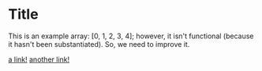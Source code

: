 # Title

This is an example array: [0, 1, 2, 3, 4]; however, it isn't functional (because it hasn't been substantiated). So, we  need to improve it.

[a link!](https://something.com)
[another link!](some-page.html)